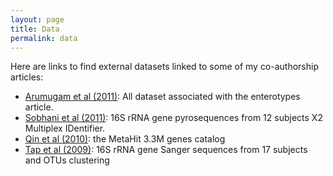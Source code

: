 ```yaml
---
layout: page
title: Data
permalink: data
---
```




Here are links to find external datasets linked to some of my co-authorship articles:


* [Arumugam et al (2011)](http://www.bork.embl.de/Docu/Arumugam_et_al_2011/ "Arumugam 2011"): All dataset associated with the enterotypes article.
* [Sobhani et al (2011)](http://www.bork.embl.de/~tap/Sobhani_et_al_2011/ "Sobhani Tap microbiota colon cancer"): 16S rRNA gene pyrosequences from 12 subjects X2 Multiplex IDentifier.
* [Qin et al (2010)](http://www.bork.embl.de/~arumugam/Qin_et_al_2010/ "Qin MetaHIT catalog"): the MetaHit 3.3M genes catalog
* [Tap et al (2009)](http://www.bork.embl.de/~tap/tap_et_al_2009/ "Tap Microbiota Core"): 16S rRNA gene Sanger sequences from 17 subjects and OTUs clustering
 

